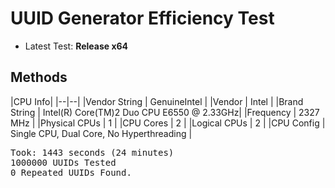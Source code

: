 # UUID Generator Efficiency Test
- Latest Test: <strong>Release x64</strong>
## Methods
|CPU Info|
|--|--|
|Vendor String   |    GenuineIntel									 |
|Vendor          |    Intel											 |
|Brand String    |    Intel(R) Core(TM)2 Duo CPU     E6550  @ 2.33GHz|
|Frequency       |    2327 MHz										 |
|Physical CPUs   |    1												 |
|CPU Cores       |    2												 |
|Logical CPUs    |    2												 |
|CPU Config      |    Single CPU, Dual Core, No Hyperthreading		 |
<br>
<pre>
Took: 1443 seconds (24 minutes)
1000000 UUIDs Tested
0 Repeated UUIDs Found.
</pre>